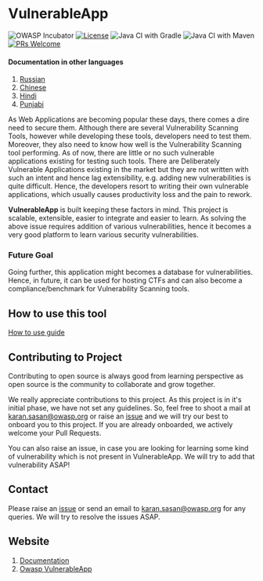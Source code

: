 # VulnerableApp

![OWASP Incubator](https://img.shields.io/badge/owasp-incubator-blue.svg) [![License](https://img.shields.io/badge/License-Apache%202.0-blue.svg)](https://opensource.org/licenses/Apache-2.0) ![Java CI with Gradle](https://github.com/SasanLabs/VulnerableApp/workflows/Java%20CI%20with%20Gradle/badge.svg) ![Java CI with Maven](https://github.com/SasanLabs/VulnerableApp/workflows/Java%20CI%20with%20Maven/badge.svg) [![PRs Welcome](https://img.shields.io/badge/PRs-welcome-brightgreen.svg?style=flat-square)](http://makeapullrequest.com)

#### Documentation in other languages

1. [Russian](https://github.com/SasanLabs/VulnerableApp/tree/master/docs/i18n/ru/README.md)
2. [Chinese](https://github.com/SasanLabs/VulnerableApp/tree/master/docs/i18n/zh-CN/README.md)
3. [Hindi](https://github.com/SasanLabs/VulnerableApp/tree/master/docs/i18n/hi/README.md)
4. [Punjabi](https://github.com/SasanLabs/VulnerableApp/tree/master/docs/i18n/pa/README.md)

As Web Applications are becoming popular these days, there comes a dire need to secure them. Although there are several Vulnerability Scanning Tools, however while developing these tools, developers need to test them. Moreover, they also need to know how well is the Vulnerability Scanning tool performing. As of now, there are little or no such vulnerable applications existing for testing such tools. There are Deliberately Vulnerable Applications existing in the market but they are not written with such an intent and hence lag extensibility, e.g. adding new vulnerabilities is quite difficult. Hence, the developers resort to writing their own vulnerable applications, which usually causes productivity loss and the pain to rework.

**VulnerableApp** is built keeping these factors in mind. This project is scalable, extensible, easier to integrate and easier to learn.
As solving the above issue requires addition of various vulnerabilities, hence it becomes a very good platform to learn various security vulnerabilities.

### Future Goal

Going further, this application might becomes a database for vulnerabilities. Hence, in future, it can be used for hosting CTFs and can also become a compliance/benchmark for Vulnerability Scanning tools.

## How to use this tool

[How to use guide](https://github.com/SasanLabs/VulnerableApp/blob/master/HOW-TO-USE.md)

## Contributing to Project

Contributing to open source is always good from learning perspective as open source is the community to collaborate and grow together.

We really appreciate contributions to this project. As this project is in it's initial phase, we have not set any guidelines. So, feel free to shoot a mail at karan.sasan@owasp.org or raise an [issue](https://github.com/SasanLabs/VulnerableApp/issues) and we will try our best to onboard you to this project. If you are already onboarded, we actively welcome your Pull Requests.

You can also raise an issue, in case you are looking for learning some kind of vulnerability which is not present in VulnerableApp. We will try to add that vulnerability ASAP!

## Contact

Please raise an [issue](https://github.com/SasanLabs/VulnerableApp/issues) or send an email to karan.sasan@owasp.org for any queries.
We will try to resolve the issues ASAP.

## Website

1. [Documentation](https://sasanlabs.github.io/VulnerableApp)
2. [Owasp VulnerableApp](https://owasp.org/www-project-vulnerableapp/)
